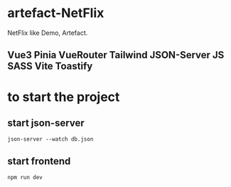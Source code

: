 # artefact-NetFlix

NetFlix like Demo, Artefact.

## Vue3 Pinia VueRouter Tailwind JSON-Server JS SASS Vite Toastify


# to start the project
## start json-server
	json-server --watch db.json
## start frontend
	npm run dev